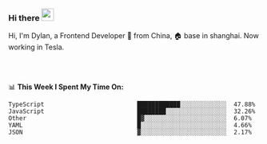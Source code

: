 ### Hi there <img src="https://media.giphy.com/media/hvRJCLFzcasrR4ia7z/giphy.gif" width="25px">

<!-- ![visitors](https://visitor-badge.glitch.me/badge?page_id=dislfyer.dislfyer) -->

Hi, I'm Dylan, a Frontend Developer 🚀 from China, 🏠 base in shanghai. Now working in Tesla.

<br/>
<br/>

📊 **This Week I Spent My Time On:**


<!--START_SECTION:waka-->

```text
TypeScript                          ████████████░░░░░░░░░░░░░  47.88%
JavaScript                          ████████░░░░░░░░░░░░░░░░░  32.26%
Other                               █▓░░░░░░░░░░░░░░░░░░░░░░░  6.07%
YAML                                █░░░░░░░░░░░░░░░░░░░░░░░░  4.66%
JSON                                ▓░░░░░░░░░░░░░░░░░░░░░░░░  2.17%
```

<!--END_SECTION:waka-->

<!--
**About Me:**
 -->
